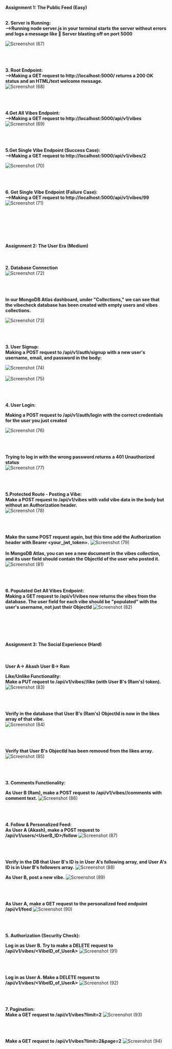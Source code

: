 **Assignment 1: The Public Feed (Easy)** <br><br>

**2. Server is Running:** <br>
**-->Running node server.js in your terminal starts the server without errors and logs a message like 🚀 Server blasting off on port 5000** <br>

![Screenshot (67)](https://github.com/user-attachments/assets/19d378ef-fcb2-4be3-91b1-d4b708379a0f) <br> <br><br> <br>

**3. Root Endpoint:** <br>
**-->Making a GET request to http://localhost:5000/ returns a 200 OK status and an HTML/text welcome message.** <br>
![Screenshot (68)](https://github.com/user-attachments/assets/6884f129-e6bb-4808-b283-816627b187d7) <br><br> <br><br>

**4.Get All Vibes Endpoint:** <br>
**-->Making a GET request to http://localhost:5000/api/v1/vibes** <br>
![Screenshot (69)](https://github.com/user-attachments/assets/72953527-eee5-4f79-89a1-a0a20467b604) <br><br> <br><br>


**5.Get Single Vibe Endpoint (Success Case):** <br>
**-->Making a GET request to http://localhost:5000/api/v1/vibes/2** <br>

![Screenshot (70)](https://github.com/user-attachments/assets/208d5a2a-5900-417f-8ef2-895429cea813)<br> <br><br><br>

**6. Get Single Vibe Endpoint (Failure Case):** <br>
**-->Making a GET request to http://localhost:5000/api/v1/vibes/99** <br>
![Screenshot (71)](https://github.com/user-attachments/assets/86c80d60-e992-4aec-9b02-237806c1788f)<br> <br><br><br><br><br><br>


**Assignment 2: The User Era (Medium)** <br><br><br><br>
**2. Database Connection** <br>
![Screenshot (72)](https://github.com/user-attachments/assets/5dcb38f4-9ade-497b-9ef0-10be9b76c2fc) <br> <br><br><br>

**In our MongoDB Atlas dashboard, under "Collections," we can see that the vibecheck database has been created with empty users and vibes collections.** <br>

![Screenshot (73)](https://github.com/user-attachments/assets/670eb66c-2034-46bb-9156-f0097011b4fd) <br> <br><br><br>


**3. User Signup:** <br>
**Making a POST request to /api/v1/auth/signup with a new user's username, email, and password in the body:** <br>

![Screenshot (74)](https://github.com/user-attachments/assets/46c36173-5e4b-470f-b456-2ffe614c7ff6)  <br> <br>
![Screenshot (75)](https://github.com/user-attachments/assets/6058d33c-8d1d-47c7-97ee-35a45d0df554) <br><br><br><br>

**4. User Login:** <br>

**Making a POST request to /api/v1/auth/login with the correct credentials for the user you just created** <br>

![Screenshot (76)](https://github.com/user-attachments/assets/6d3146ea-6da4-41ea-bfe1-fbc6adc76b14) <br><br><br><br>

**Trying to log in with the wrong password returns a 401 Unauthorized status** <br>
![Screenshot (77)](https://github.com/user-attachments/assets/3eb683de-726c-4b76-a614-726dc1e66404) <br><br><br><br>


**5.Protected Route - Posting a Vibe:** <br>
**Make a POST request to /api/v1/vibes with valid vibe data in the body but without an Authorization header.** <br>
![Screenshot (78)](https://github.com/user-attachments/assets/60b665c9-979a-45b7-9865-145305aa09e8) <br><br><br><br>

**Make the same POST request again, but this time add the Authorization header with Bearer <your_jwt_token>.**
![Screenshot (79)](https://github.com/user-attachments/assets/7e7b9ae4-d1ed-4ac1-aae7-afb0d4c13071) <br><br> 
**In MongoDB Atlas, you can see a new document in the vibes collection, and its user field should contain the ObjectId of the user who posted it.**
![Screenshot (81)](https://github.com/user-attachments/assets/612fbbc6-79d5-482c-b7b0-1835108bec21) <br><br><br><br>

**6. Populated Get All Vibes Endpoint:** <br>
**Making a GET request to /api/v1/vibes now returns the vibes from the database. The user field for each vibe should be "populated" with the user's username, not just their ObjectId**
![Screenshot (82)](https://github.com/user-attachments/assets/98c6ac63-14d7-45c4-b65f-be0b0d7f91a5) <br><br><br><br><br><br>

**Assignment 3: The Social Experience (Hard)** <br><br><br><br>
**User A-> Akash    User B-> Ram**

**Like/Unlike Functionality:** <br>
**Make a PUT request to /api/v1/vibes/<VibeID>/like (with User B's (Ram's) token).** <br>
![Screenshot (83)](https://github.com/user-attachments/assets/39c1ebb2-ee7d-422c-98d4-e2ba4540b7ce) <br><br><br><br>

**Verify in the database that User B's (Ram's) ObjectId is now in the likes array of that vibe.** <br>
![Screenshot (84)](https://github.com/user-attachments/assets/9a79d5b7-a0d5-4697-9663-02101547635a) <br><br><br><br>

**Verify that User B's ObjectId has been removed from the likes array.**
![Screenshot (85)](https://github.com/user-attachments/assets/ba84f518-9b6b-4f2e-9fc1-23f00cd7e384)<br><br><br><br>

**3. Comments Functionality:** <br>

**As User B (Ram), make a POST request to /api/v1/vibes/<VibeID>/comments with comment text.**
![Screenshot (86)](https://github.com/user-attachments/assets/827617c3-3937-4ed1-80ab-479cac33f002)<br><br><br><br>

**4. Follow & Personalized Feed:** <br>
**As User A (Akash), make a POST request to /api/v1/users/<UserB_ID>/follow**
![Screenshot (87)](https://github.com/user-attachments/assets/f0ff7ede-5108-40de-9362-2dd0e81dfcad)<br><br><br><br>

**Verify in the DB that User B's ID is in User A's following array, and User A's ID is in User B's followers array.**
![Screenshot (88)](https://github.com/user-attachments/assets/4e183868-5dd2-48ef-a0d9-dd9c63b94361)

**As User B, post a new vibe.**
![Screenshot (89)](https://github.com/user-attachments/assets/3d6eb5b2-3999-4e42-a068-e8a189f10344)<br><br><br><br>

**As User A, make a GET request to the personalized feed endpoint /api/v1/feed**
![Screenshot (90)](https://github.com/user-attachments/assets/1f9634b5-3865-4b8e-9e21-20efdb234bdc)<br><br><br><br>

**5. Authorization (Security Check):** <br>

**Log in as User B. Try to make a DELETE request to /api/v1/vibes/<VibeID_of_UserA>**
![Screenshot (91)](https://github.com/user-attachments/assets/f6519187-4ab7-4927-a2bb-cdd33cc1690d)<br><br><br><br>

**Log in as User A. Make a DELETE request to /api/v1/vibes/<VibeID_of_UserA>**
![Screenshot (92)](https://github.com/user-attachments/assets/a2b03cae-a2c4-496f-aeb1-faa3b97286e6)<br><br><br><br>

**7. Pagination:** <br>
**Make a GET request to /api/v1/vibes?limit=2**
![Screenshot (93)](https://github.com/user-attachments/assets/ae934998-b983-4261-8afa-102cbd6e5521)<br><br><br><br>

**Make a GET request to /api/v1/vibes?limit=2&page=2**
![Screenshot (94)](https://github.com/user-attachments/assets/260e55a9-9f0f-457f-8c5a-36a1122fefe2)







